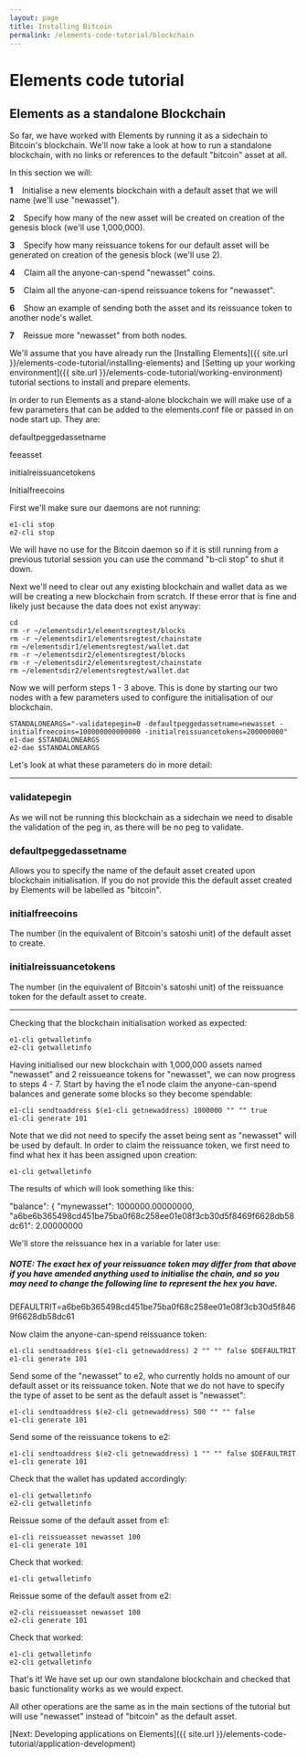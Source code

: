 ```yaml
---
layout: page
title: Installing Bitcoin
permalink: /elements-code-tutorial/blockchain
---
```


# Elements code tutorial

## Elements as a standalone Blockchain

So far, we have worked with Elements by running it as a sidechain to Bitcoin's blockchain. We'll now take a look at how to run a standalone blockchain, with no links or references to the default "bitcoin" asset at all. 

In this section we will:

**1**&nbsp;&nbsp;&nbsp;&nbsp;Initialise a new elements blockchain with a default asset that we will name (we'll use "newasset").

**2**&nbsp;&nbsp;&nbsp;&nbsp;Specify how many of the new asset will be created on creation of the genesis block (we'll use 1,000,000).

**3**&nbsp;&nbsp;&nbsp;&nbsp;Specify how many reissuance tokens for our default asset will be generated on creation of the genesis block (we'll use 2).

**4**&nbsp;&nbsp;&nbsp;&nbsp;Claim all the anyone-can-spend "newasset" coins. 

**5**&nbsp;&nbsp;&nbsp;&nbsp;Claim all the anyone-can-spend reissuance tokens for "newasset".

**6**&nbsp;&nbsp;&nbsp;&nbsp;Show an example of sending both the asset and its reissuance token to another node's wallet.

**7**&nbsp;&nbsp;&nbsp;&nbsp;Reissue more "newasset" from both nodes.

We'll assume that you have already run the [Installing Elements]({{ site.url }}/elements-code-tutorial/installing-elements) and [Setting up your working environment]({{ site.url }}/elements-code-tutorial/working-environment) tutorial sections to install and prepare elements.
   
In order to run Elements as a stand-alone blockchain we will make use of a few parameters that can be added to the elements.conf file or passed in on node start up. They are:

<div class="console-output">defaultpeggedassetname

feeasset

initialreissuancetokens

Initialfreecoins
</div>

First we'll make sure our daemons are not running: 

~~~~
e1-cli stop
e2-cli stop
~~~~

We will have no use for the Bitcoin daemon so if it is still running from a previous tutorial session you can use the command "b-cli stop" to shut it down.

Next we'll need to clear out any existing blockchain and wallet data as we will be creating a new blockchain from scratch. If these error that is fine and likely just because the data does not exist anyway:

~~~~
cd 
rm -r ~/elementsdir1/elementsregtest/blocks
rm -r ~/elementsdir1/elementsregtest/chainstate
rm ~/elementsdir1/elementsregtest/wallet.dat
rm -r ~/elementsdir2/elementsregtest/blocks
rm -r ~/elementsdir2/elementsregtest/chainstate
rm ~/elementsdir2/elementsregtest/wallet.dat
~~~~

Now we will perform steps 1 - 3 above. This is done by starting our two nodes with a few parameters used to configure the initialisation of our blockchain.

~~~~
STANDALONEARGS="-validatepegin=0 -defaultpeggedassetname=newasset -initialfreecoins=100000000000000 -initialreissuancetokens=200000000"
e1-dae $STANDALONEARGS
e2-dae $STANDALONEARGS
~~~~

Let's look at what these parameters do in more detail:

* * * 

### validatepegin
As we will not be running this blockchain as a sidechain we need to disable the validation of the peg in, as there will be no peg to validate.

### defaultpeggedassetname
Allows you to specify the name of the default asset created upon blockchain initialisation. If you do not provide this the default asset created by Elements will be labelled as "bitcoin".

### initialfreecoins
The number (in the equivalent of Bitcoin's satoshi unit) of the default asset to create. 

### initialreissuancetokens
The number (in the equivalent of Bitcoin's satoshi unit) of the reissuance token for the default asset to create. 

* * * 

Checking that the blockchain initialisation worked as expected:

~~~~
e1-cli getwalletinfo
e2-cli getwalletinfo
~~~~

Having initialised our new blockchain with 1,000,000 assets named "newasset" and 2 reissueance tokens for "newasset", we can now progress to steps 4 - 7. Start by having the e1 node claim the anyone-can-spend balances and generate some blocks so they become spendable:

~~~~
e1-cli sendtoaddress $(e1-cli getnewaddress) 1000000 "" "" true
e1-cli generate 101
~~~~

Note that we did not need to specify the asset being sent as "newasset" will be used by default. In order to claim the reissuance token, we first need to find what hex it has been assigned upon creation:

~~~~
e1-cli getwalletinfo
~~~~

The results of which will look something like this:

<div class="console-output">"balance": {
    "mynewasset": 1000000.00000000,
    "a6be6b365498cd451be75ba0f68c258ee01e08f3cb30d5f8469f6628db58dc61": 2.00000000
</div>

We'll store the reissuance hex in a variable for later use:

##### NOTE: The exact hex of your reissuance token may differ from that above if you have amended anything used to initialise the chain, and so you may need to change the following line to represent the hex you have.

<div class="console-output">DEFAULTRIT=a6be6b365498cd451be75ba0f68c258ee01e08f3cb30d5f8469f6628db58dc61
</div>

Now claim the anyone-can-spend reissuance token:

~~~~
e1-cli sendtoaddress $(e1-cli getnewaddress) 2 "" "" false $DEFAULTRIT
e1-cli generate 101
~~~~

Send some of the "newasset" to e2, who currently holds no amount of our default asset or its reissuance token. Note that we do not have to specify the type of asset to be sent as the default asset is "newasset":

~~~~
e1-cli sendtoaddress $(e2-cli getnewaddress) 500 "" "" false 
e1-cli generate 101
~~~~

Send some of the reissuance tokens to e2:

~~~~
e1-cli sendtoaddress $(e2-cli getnewaddress) 1 "" "" false $DEFAULTRIT
e1-cli generate 101
~~~~

Check that the wallet has updated accordingly:

~~~~
e1-cli getwalletinfo
e2-cli getwalletinfo
~~~~

Reissue some of the default asset from e1:

~~~~
e1-cli reissueasset newasset 100
e1-cli generate 101
~~~~

Check that worked:

~~~~
e1-cli getwalletinfo
~~~~

Reissue some of the default asset from e2:

~~~~
e2-cli reissueasset newasset 100
e2-cli generate 101
~~~~

Check that worked:

~~~~
e1-cli getwalletinfo
e2-cli getwalletinfo
~~~~

That's it! We have set up our own standalone blockchain and checked that basic functionality works as we would expect.

All other operations are the same as in the main sections of the tutorial but will use "newasset" instead of "bitcoin" as the default asset.


[Next: Developing applications on Elements]({{ site.url }}/elements-code-tutorial/application-development)

